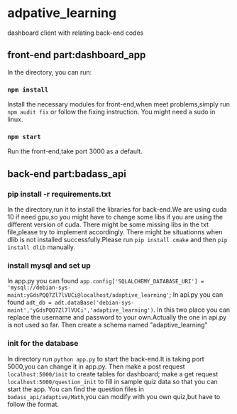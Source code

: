 # adpative_learning
dashboard client with relating back-end codes


## front-end part:dashboard_app

In the directory, you can run:

### `npm install`

Install the necessary modules for front-end,when meet problems,simply run 
`npm audit fix` or follow the fixing instruction.
You might need a sudo in linux.

### `npm start`

Run the front-end,take port 3000 as a default.

## back-end part:badass_api

### pip install -r requirements.txt 
In the directory,run it to install the libraries for back-end.We are using cuda 10 if need gpu,so you might have to change some libs if you are using the different version of cuda.
There might be some missing libs in the txt file,please try to implement accordingly.
There might be situationns when dlib is not installed successfully.Please run `pip install cmake` and then `pip install dlib` manually.

### install mysql and set up
In app.py you can found `app.config['SQLALCHEMY_DATABASE_URI'] = 'mysql://debian-sys-                      maint:yGdsPQQ7Zl7lVUCi@localhost/adaptive_learning'`;
In api.py you can found `adt_db = adt.dataBase('debian-sys-maint','yGdsPQQ7Zl7lVUCi','adaptive_learning')`.
In this two place you can replace the username and password to your own.Actually the one in api.py is not used so far.
Then create a schema named "adaptive_learning"

### init for the database
In directory run `python app.py` to start the back-end.It is taking port 5000,you can change it in app.py.
Then make a post request `localhost:5000/init` to create tables for dashboard;
     make a get request `localhost:5000/question_init` to fill in sample quiz data so that you can start the app.
You can find the question files in `badass_api/adaptive/Math`,you can modify with you own quiz,but have to follow the format.








